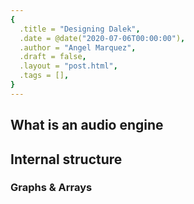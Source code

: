 ```yaml
---
{
  .title = "Designing Dalek",
  .date = @date("2020-07-06T00:00:00"),
  .author = "Angel Marquez",
  .draft = false,
  .layout = "post.html",
  .tags = [],
}
---
```


## What is an audio engine

## Internal structure

### Graphs & Arrays
